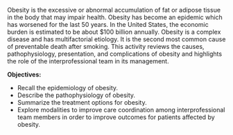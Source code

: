 Obesity is the excessive or abnormal accumulation of fat or adipose tissue in the body that may impair health. Obesity has become an epidemic which has worsened for the last 50 years. In the United States, the economic burden is estimated to be about $100 billion annually. Obesity is a complex disease and has multifactorial etiology. It is the second most common cause of preventable death after smoking. This activity reviews the causes, pathophysiology, presentation, and complications of obesity and highlights the role of the interprofessional team in its management.

**Objectives:**
- Recall the epidemiology of obesity.
- Describe the pathophysiology of obesity.
- Summarize the treatment options for obesity.
- Explore modalities to improve care coordination among interprofessional team members in order to improve outcomes for patients affected by obesity.